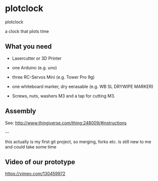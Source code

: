 plotclock
=========

plotclock

a clock that plots time

What you need
-------------
* Lasercutter or 3D Printer

* one Arduino (e.g. uno)

* three RC-Servos Mini (e.g. Tower Pro 9g)

* one whiteboard marker, dry eerasable (e.g. WB SL DRYWIPE MARKER)

* Screws, nuts, washers M3 and a tap for cutting M3.

Assembly
--------

See: http://www.thingiverse.com/thing:248009/#instructions

--

this actually is my first git project, so merging, forks etc. is still new to me and could take some time

Video of our prototype
-------------
https://vimeo.com/130459972
